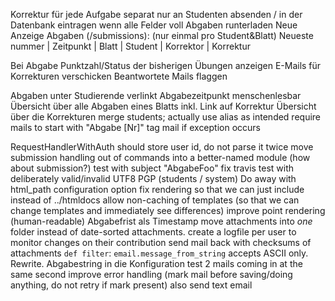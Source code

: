 Korrektur für jede Aufgabe separat
	nur an Studenten absenden / in der Datenbank eintragen wenn alle Felder voll
Abgaben runterladen
Neue Anzeige Abgaben (/submissions): (nur einmal pro Student&Blatt)
	Neueste nummer | Zeitpunkt | Blatt | Student | Korrektor | Korrektur

Bei Abgabe Punktzahl/Status der bisherigen Übungen anzeigen
E-Mails für Korrekturen verschicken
Beantwortete Mails flaggen

Abgaben unter Studierende verlinkt
Abgabezeitpunkt menschenlesbar
Übersicht über alle Abgaben eines Blatts inkl. Link auf Korrektur
Übersicht über die Korrekturen
merge students; actually use alias as intended
require mails to start with "Abgabe [Nr]"
tag mail if exception occurs

RequestHandlerWithAuth should store user id, do not parse it twice
move submission handling out of commands into a better-named module (how about submission?)
test with subject "AbgabeFoo"
fix travis
test with deliberately valid/invalid UTF8
PGP (students / system)
Do away with html_path configuration option
fix rendering so that we can just include instead of ../htmldocs
allow non-caching of templates (so that we can change templates and immediately see differences)
improve point rendering (human-readable)
Abgabefrist als Timestamp
move attachments into *one* folder instead of date-sorted attachments.
create a logfile per user to monitor changes on their contribution
send mail back with checksums of attachments
`def filter`: `email.message_from_string` accepts ASCII only. Rewrite.
Abgabestring in die Konfiguration
test 2 mails coming in at the same second
improve error handling (mark mail before saving/doing anything, do not retry if mark present)
also send text email


